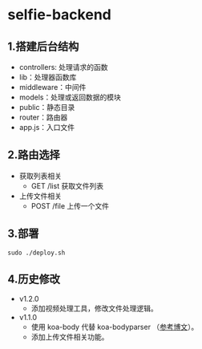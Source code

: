 # selfie-backend

## 1.搭建后台结构

* controllers: 处理请求的函数
* lib：处理器函数库
* middleware：中间件
* models：处理或返回数据的模块
* public：静态目录
* router：路由器
* app.js：入口文件

<!-- logs：输出日志 -->

## 2.路由选择

* 获取列表相关
  * GET /list 获取文件列表
* 上传文件相关
  * POST /file 上传一个文件
  <!-- * POST /files 上传多个文件 -->

## 3.部署

```shell
sudo ./deploy.sh
```

## 4.历史修改

* v1.2.0
  * 添加视频处理工具，修改文件处理逻辑。
* v1.1.0
  * 使用 koa-body 代替 koa-bodyparser （[参考博文](http://www.ptbird.cn/koa-body.html)）。
  * 添加上传文件相关功能。
